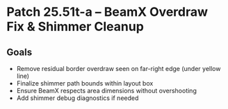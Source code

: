 # Patch 25.51t-a – BeamX Overdraw Fix & Shimmer Cleanup

## Goals
- Remove residual border overdraw seen on far-right edge (under yellow line)
- Finalize shimmer path bounds within layout box
- Ensure BeamX respects area dimensions without overshooting
- Add shimmer debug diagnostics if needed
